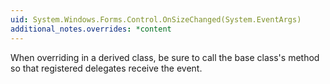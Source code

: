 ```yaml
---
uid: System.Windows.Forms.Control.OnSizeChanged(System.EventArgs)
additional_notes.overrides: *content
---
```


<p>When overriding <xref href="System.Windows.Forms.Control.OnSizeChanged(System.EventArgs)"></xref> in a derived class, be sure to call the base class's <xref href="System.Windows.Forms.Control.OnSizeChanged(System.EventArgs)"></xref> method so that registered delegates receive the event.</p>


